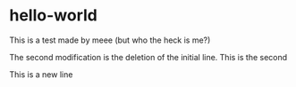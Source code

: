 # hello-world

This is a test made by meee (but who the heck is me?)

The second modification is the deletion of the initial line. This is the second

This is a new line
